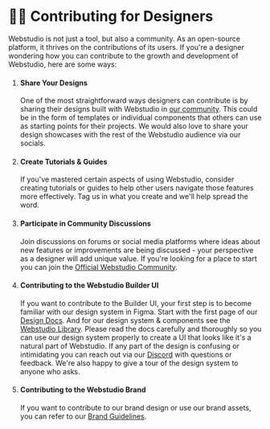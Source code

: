 # 🧑🎨 Contributing for Designers

Webstudio is not just a tool, but also a community. As an open-source platform, it thrives on the contributions of its users. If you're a designer wondering how you can contribute to the growth and development of Webstudio, here are some ways:

1.  #### Share Your Designs

    One of the most straightforward ways designers can contribute is by sharing their designs built with Webstudio in [our community](https://wstd.us/community). This could be in the form of templates or individual components that others can use as starting points for their projects. We would also love to share your design showcases with the rest of the Webstudio audience via our socials. 
2.  #### Create Tutorials & Guides

    If you've mastered certain aspects of using Webstudio, consider creating tutorials or guides to help other users navigate those features more effectively. Tag us in what you create and we'll help spread the word.
3.  #### Participate in Community Discussions

    Join discussions on forums or social media platforms where ideas about new features or improvements are being discussed - your perspective as a designer will add unique value. If you're looking for a place to start you can join the [Official Webstudio Community](https://wstd.us/community).
4.  #### Contributing to the Webstudio Builder UI

    If you want to contribute to the Builder UI, your first step is to become familiar with our design system in Figma. Start with the first page of our [Design Docs](https://www.figma.com/community/file/1314046494721696168). And for our design system & components see the [Webstudio Library](https://www.figma.com/community/file/1314044856015300004). Please read the docs carefully and thoroughly so you can use our design system properly to create a UI that looks like it's a natural part of Webstudio. If any part of the design is confusing or intimidating you can reach out via our [Discord](https://discord.gg/UNdyrDkq5r) with questions or feedback. We're also happy to give a tour of the design system to anyone who asks.
5.  #### Contributing to the Webstudio Brand

    If you want to contribute to our brand design or use our brand assets, you can refer to our [Brand Guidelines](https://www.figma.com/community/file/1253220655531199360).
